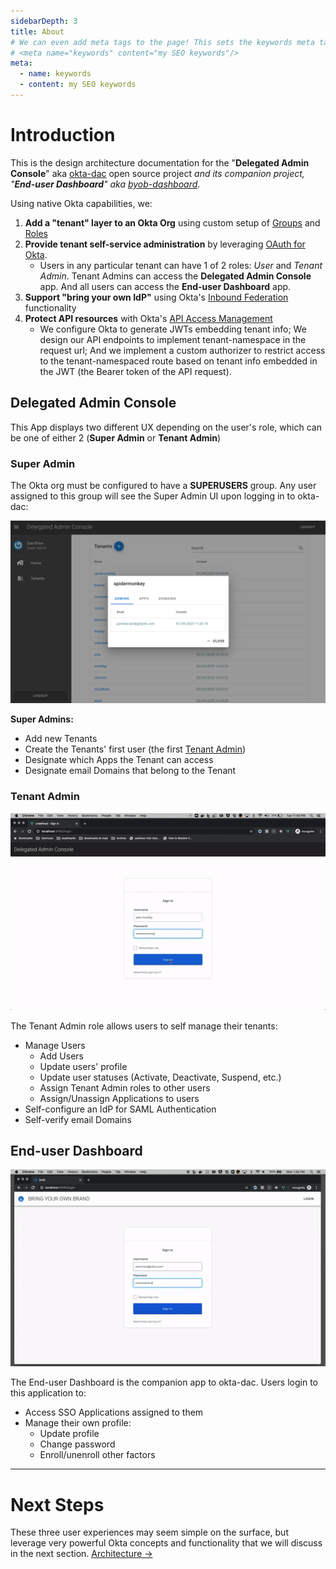 ```yaml
---
sidebarDepth: 3
title: About
# We can even add meta tags to the page! This sets the keywords meta tag.
# <meta name="keywords" content="my SEO keywords"/>
meta:
  - name: keywords
  - content: my SEO keywords
---
```


# Introduction
This is the design architecture documentation for the "__Delegated Admin Console__" aka [okta-dac](https://github.com/oktadeveloper/okta-dac) open source project *and its companion project, "__End-user Dashboard__" aka [byob-dashboard](https://github.com/oktadeveloper/byob-dashboard)*.

Using native Okta capabilities, we:
1. __Add a "tenant" layer to an Okta Org__ using custom setup of [Groups](/guide/architecture.html#groups) and [Roles](/guide/architecture.html#group-admin-role)
2. __Provide tenant self-service administration__ by leveraging [OAuth for Okta](/guide/api-design.html#oauth-for-okta). 
    * Users in any particular tenant can have 1 of 2 roles: *User* and *Tenant Admin*. Tenant Admins can access the **Delegated Admin Console** app. And all users can access the **End-user Dashboard** app.
3. __Support "bring your own IdP"__ using Okta's [Inbound Federation](https://developer.okta.com/docs/concepts/identity-providers/) functionality
4. __Protect API resources__ with Okta's [API Access Management](/guide/api-design.html#api-access-management)
    * We configure Okta to generate JWTs embedding tenant info; We design our API endpoints to implement tenant-namespace in the request url; And we implement a custom authorizer to restrict access to the tenant-namespaced route based on tenant info embedded in the JWT (the Bearer token of the API request).

## Delegated Admin Console
This App displays two different UX depending on the user's role, which can be one of either 2 (__Super Admin__ or __Tenant Admin__)

### Super Admin
The Okta org must be configured to have a __SUPERUSERS__ group. Any user assigned to this group will see the Super Admin UI upon logging in to okta-dac:

![alt text](./images/dac-superuser.png)

__Super Admins:__
* Add new Tenants
* Create the Tenants' first user (the first [Tenant Admin](#tenant-admin))
* Designate which Apps the Tenant can access
* Designate email Domains that belong to the Tenant

### Tenant Admin
![alt text](./images/dac-demo.gif)

The Tenant Admin role allows users to self manage their tenants:
* Manage Users
    * Add Users
    * Update users' profile
    * Update user statuses (Activate, Deactivate, Suspend, etc.)
    * Assign Tenant Admin roles to other users
    * Assign/Unassign Applications to users
* Self-configure an IdP for SAML Authentication
* Self-verify email Domains

## End-user Dashboard
![alt text](./images/byob-demo.gif)

The End-user Dashboard is the companion app to okta-dac. Users login to this application to:
* Access SSO Applications assigned to them
* Manage their own profile:
    * Update profile
    * Change password
    * Enroll/unenroll other factors

---
# Next Steps
These three user experiences may seem simple on the surface, but leverage very powerful Okta concepts and functionality that we will discuss in the next section. [Architecture ->](architecture.html)
